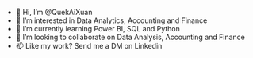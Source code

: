 - 👋 Hi, I’m @QuekAiXuan
- 👀 I’m interested in Data Analytics, Accounting and Finance
- 🌱 I’m currently learning Power BI, SQL and Python 
- 💞️ I’m looking to collaborate on Data Analysis, Accounting and Finance
- 📫 Like my work? Send me a DM on Linkedin


<!---
QuekAiXuan/QuekAiXuan is a ✨ special ✨ repository because its `README.md` (this file) appears on your GitHub profile.
You can click the Preview link to take a look at your changes.
--->

